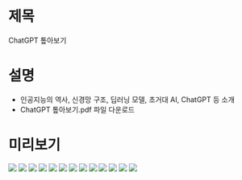 # 제목
ChatGPT 톺아보기

# 설명
- 인공지능의 역사, 신경망 구조, 딥러닝 모델, 초거대 AI, ChatGPT 등 소개
- ChatGPT 톺아보기.pdf 파일 다운로드

# 미리보기
<img src = "/image/image01.png">

<img src = "/image/image02.png">

<img src = "/image/image03.png">

<img src = "/image/image04.png">

<img src = "/image/image05.png">

<img src = "/image/image06.png">

<img src = "/image/image07.png">

<img src = "/image/image08.png">

<img src = "/image/image09.png">

<img src = "/image/image10.png">

<img src = "/image/image11.png">

<img src = "/image/image12.png">

<img src = "/image/image13.png">
